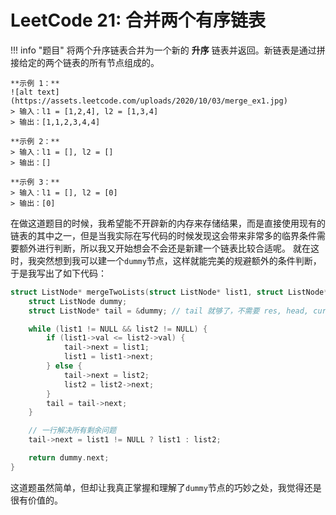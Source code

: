 # LeetCode 21: 合并两个有序链表
!!! info "题目"
    将两个升序链表合并为一个新的 **升序** 链表并返回。新链表是通过拼接给定的两个链表的所有节点组成的。

    **示例 1：**
    ![alt text](https://assets.leetcode.com/uploads/2020/10/03/merge_ex1.jpg)
    > 输入：l1 = [1,2,4], l2 = [1,3,4]
    > 输出：[1,1,2,3,4,4]

    **示例 2：**
    > 输入：l1 = [], l2 = []
    > 输出：[]

    **示例 3：**
    > 输入：l1 = [], l2 = [0]
    > 输出：[0]


在做这道题目的时候，我希望能不开辟新的内存来存储结果，而是直接使用现有的链表的其中之一，但是当我实际在写代码的时候发现这会带来非常多的临界条件需要额外进行判断，所以我又开始想会不会还是新建一个链表比较合适呢。
就在这时，我突然想到我可以建一个`dummy`节点，这样就能完美的规避额外的条件判断，于是我写出了如下代码：
```c
struct ListNode* mergeTwoLists(struct ListNode* list1, struct ListNode* list2) {
    struct ListNode dummy;
    struct ListNode* tail = &dummy; // tail 就够了，不需要 res, head, cur...

    while (list1 != NULL && list2 != NULL) {
        if (list1->val <= list2->val) {
            tail->next = list1;
            list1 = list1->next;
        } else {
            tail->next = list2;
            list2 = list2->next;
        }
        tail = tail->next;
    }

    // 一行解决所有剩余问题
    tail->next = list1 != NULL ? list1 : list2;

    return dummy.next;
}
```
这道题虽然简单，但却让我真正掌握和理解了`dummy`节点的巧妙之处，我觉得还是很有价值的。